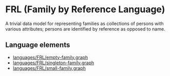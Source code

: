 # FRL (Family by Reference Language)
A trivial data model for representing families as collections of persons with various attributes; persons are identified by reference as opposed to name.
## Language elements
* [languages/FRL/empty-family.graph](https://github.com/softlang/yas/blob/master/languages/FRL/empty-family.graph)
* [languages/FRL/singleton-family.graph](https://github.com/softlang/yas/blob/master/languages/FRL/singleton-family.graph)
* [languages/FRL/small-family.graph](https://github.com/softlang/yas/blob/master/languages/FRL/small-family.graph)

